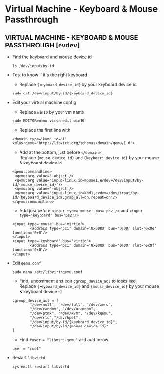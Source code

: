 # Virtual Machine - Keyboard & Mouse Passthrough
## VIRTUAL MACHINE - KEYBOARD & MOUSE PASSTHROUGH [evdev]

- Find the keyboard and mouse device id
  ```
  ls /dev/input/by-id
  ```
- Test to know if it's the right keyboard
  - Replace `{keyboard_device_id}` by your keyboard device id
  ```
  sudo cat /dev/input/by-id/{keyboard_device_id}
  ```
- Edit your virtual machine config
  - Replace `win10` by your vm name
  ```
  sudo EDITOR=nano virsh edit win10
  ```
  - Replace the first line with
  ```
  <domain type='kvm' id='1' xmlns:qemu='http://libvirt.org/schemas/domain/qemu/1.0'>
  ```
  - Add at the bottom, just before `</domain>`  
  Replace `{mouse_device_id}` and `{keyboard_device_id}` by your mouse & keyboard device id
  ```
  <qemu:commandline>
   <qemu:arg value='-object'/>
   <qemu:arg value='input-linux,id=mouse1,evdev=/dev/input/by-id/{mouse_device_id}'/>
   <qemu:arg value='-object'/>
   <qemu:arg value='input-linux,id=kbd1,evdev=/dev/input/by-id/{keyboard_device_id},grab_all=on,repeat=on'/>
  </qemu:commandline>
  ```
  - Add just before `<input type='mouse' bus='ps2'/>` and `<input type='keyboard' bus='ps2'/>`
  ```
  <input type='mouse' bus='virtio'>
          <address type='pci' domain='0x0000' bus='0x00' slot='0x0e' function='0x0'/>
  </input>
  <input type='keyboard' bus='virtio'>
          <address type='pci' domain='0x0000' bus='0x00' slot='0x0f' function='0x0'/>
  </input>
  ```
- Edit `qemu.conf`
  ```
  sudo nano /etc/libvirt/qemu.conf
  ```
  - Find, uncomment and edit `cgroup_device_acl` to looks like  
  Replace `{keyboard_device_id}` and `{mouse_device_id}` by your mouse & keyboard device id
  ```
  cgroup_device_acl = [
          "/dev/null", "/dev/full", "/dev/zero", 
          "/dev/random", "/dev/urandom",
          "/dev/ptmx", "/dev/kvm", "/dev/kqemu",
          "/dev/rtc","/dev/hpet",
          "/dev/input/by-id/{keyboard_device_id}",
          "/dev/input/by-id/{mouse_device_id}"
  ]
  ```

  - Find `#user = "libvirt-qemu"` and add below
  ```
  user = "root"
  ```
- Restart `libvirtd`
  ```
  systemctl restart libvirtd
  ```
